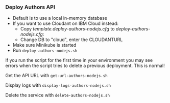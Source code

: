 ### Deploy Authors API

* Default is to use a local in-memory database
* If you want to use Cloudant on IBM Cloud instead:
  * Copy _template.deploy-authors-nodejs.cfg_ to _deploy-authors-nodejs.cfg_:
  * Change DB to "cloud", enter the CLOUDANTURL 
* Make sure Minikube is started
* Run `deploy-authors-nodejs.sh`

If you run the script for the first time in your environment you may see errors when the script tries to delete a previous deployment. This is normal!

Get the API URL with `get-url-authors-nodejs.sh`

Display logs with `display-logs-authors-nodejs.sh`

Delete the service with `delete-authors-nodejs.sh`